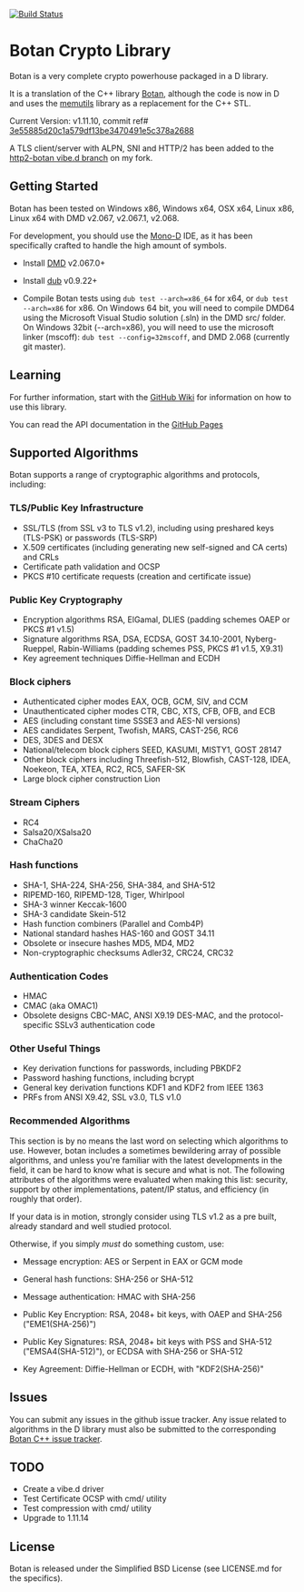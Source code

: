 [![Build Status](https://travis-ci.org/etcimon/botan.svg?branch=master)](https://travis-ci.org/etcimon/botan)

Botan Crypto Library
====================

Botan is a very complete crypto powerhouse packaged in a D library.

It is a translation of the C++ library [Botan](http://botan.randombit.net/), although the code is now in D and uses the [memutils](https://github.com/etcimon/memutils) library as a replacement for the C++ STL.

Current Version: v1.11.10, commit ref# [3e55885d20c1a579df13be3470491e5c378a2688](https://github.com/randombit/botan/commit/43e55885d20c1a579df13be3470491e5c378a2688)

A TLS client/server with ALPN, SNI and HTTP/2 has been added to the [http2-botan vibe.d branch](https://github.com/etcimon/vibe.d/tree/http2-botan) on my fork.

Getting Started
---------------

Botan has been tested on Windows x86, Windows x64, OSX x64, Linux x86, Linux x64 with DMD v2.067, v2.067.1, v2.068.

For development, you should use the [Mono-D](http://wiki.dlang.org/Mono-D) IDE, as it has been specifically crafted to handle the high amount of symbols.

- Install [DMD](http://dlang.org/download) v2.067.0+

- Install [dub](http://code.dlang.org/download) v0.9.22+

- Compile Botan tests using `dub test --arch=x86_64` for x64, or `dub test --arch=x86` for x86. On Windows 64 bit, you will need to compile DMD64 using the Microsoft Visual Studio solution (.sln) in the DMD src/ folder. On Windows 32bit (--arch=x86), you will need to use the microsoft linker (mscoff): `dub test --config=32mscoff`, and DMD 2.068 (currently git master).

Learning
--------

For further information, start with the [GitHub Wiki](https://github.com/etcimon/botan/wiki) for information on how to use this library.

You can read the API documentation in the [GitHub Pages](http://etcimon.github.io/botan)

Supported Algorithms
--------------------

Botan supports a range of cryptographic algorithms and protocols,
including:

### TLS/Public Key Infrastructure

  * SSL/TLS (from SSL v3 to TLS v1.2), including using preshared
    keys (TLS-PSK) or passwords (TLS-SRP)
  * X.509 certificates (including generating new self-signed and CA
    certs) and CRLs
  * Certificate path validation and OCSP
  * PKCS #10 certificate requests (creation and certificate issue)

### Public Key Cryptography

  * Encryption algorithms RSA, ElGamal, DLIES
    (padding schemes OAEP or PKCS #1 v1.5)
  * Signature algorithms RSA, DSA, ECDSA, GOST 34.10-2001, Nyberg-Rueppel,
    Rabin-Williams (padding schemes PSS, PKCS #1 v1.5, X9.31)
  * Key agreement techniques Diffie-Hellman and ECDH

### Block ciphers

  * Authenticated cipher modes EAX, OCB, GCM, SIV, and CCM
  * Unauthenticated cipher modes CTR, CBC, XTS, CFB, OFB, and ECB
  * AES (including constant time SSSE3 and AES-NI versions)
  * AES candidates Serpent, Twofish, MARS, CAST-256, RC6
  * DES, 3DES and DESX
  * National/telecom block ciphers SEED, KASUMI, MISTY1, GOST 28147
  * Other block ciphers including Threefish-512, Blowfish, CAST-128, IDEA,
    Noekeon, TEA, XTEA, RC2, RC5, SAFER-SK
  * Large block cipher construction Lion

### Stream Ciphers

  * RC4
  * Salsa20/XSalsa20
  * ChaCha20

### Hash functions

  * SHA-1, SHA-224, SHA-256, SHA-384, and SHA-512
  * RIPEMD-160, RIPEMD-128, Tiger, Whirlpool
  * SHA-3 winner Keccak-1600
  * SHA-3 candidate Skein-512
  * Hash function combiners (Parallel and Comb4P)
  * National standard hashes HAS-160 and GOST 34.11
  * Obsolete or insecure hashes MD5, MD4, MD2
  * Non-cryptographic checksums Adler32, CRC24, CRC32

### Authentication Codes

  * HMAC
  * CMAC (aka OMAC1)
  * Obsolete designs CBC-MAC, ANSI X9.19 DES-MAC, and the
    protocol-specific SSLv3 authentication code

### Other Useful Things

  * Key derivation functions for passwords, including PBKDF2
  * Password hashing functions, including bcrypt
  * General key derivation functions KDF1 and KDF2 from IEEE 1363
  * PRFs from ANSI X9.42, SSL v3.0, TLS v1.0

### Recommended Algorithms

This section is by no means the last word on selecting which algorithms to
use.  However, botan includes a sometimes bewildering array of possible
algorithms, and unless you're familiar with the latest developments in the
field, it can be hard to know what is secure and what is not. The following
attributes of the algorithms were evaluated when making this list: security,
support by other implementations, patent/IP status, and efficiency (in
roughly that order).

If your data is in motion, strongly consider using TLS v1.2 as a pre built,
already standard and well studied protocol.

Otherwise, if you simply *must* do something custom, use:

* Message encryption: AES or Serpent in EAX or GCM mode

* General hash functions: SHA-256 or SHA-512

* Message authentication: HMAC with SHA-256

* Public Key Encryption: RSA, 2048+ bit keys, with OAEP and SHA-256
  ("EME1(SHA-256)")

* Public Key Signatures: RSA, 2048+ bit keys with PSS and SHA-512
  ("EMSA4(SHA-512)"), or ECDSA with SHA-256 or SHA-512

* Key Agreement: Diffie-Hellman or ECDH, with "KDF2(SHA-256)"

Issues
------

You can submit any issues in the github issue tracker. Any issue related to algorithms in the D library must also be
submitted to the corresponding [Botan C++ issue tracker](https://github.com/randombit/botan/issues).

TODO
----

- Create a vibe.d driver
- Test Certificate OCSP with cmd/ utility
- Test compression with cmd/ utility
- Upgrade to 1.11.14

License
-------

Botan is released under the Simplified BSD License (see LICENSE.md for the specifics).
